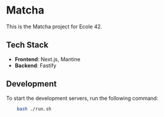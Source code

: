# Matcha

This is the Matcha project for Ecole 42.

## Tech Stack

- **Frontend**: Next.js, Mantine
- **Backend**: Fastify

## Development

To start the development servers, run the following command:

```sh
    bash ./run.sh
```
